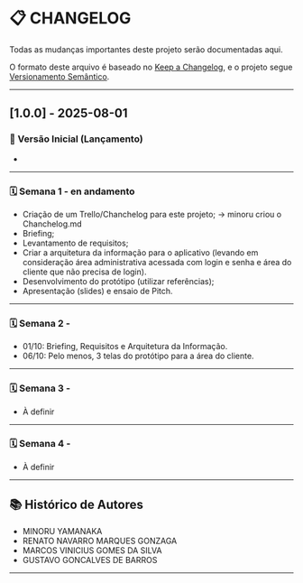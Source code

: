 # 📋 CHANGELOG

Todas as mudanças importantes deste projeto serão documentadas aqui.

O formato deste arquivo é baseado no [Keep a Changelog](https://keepachangelog.com/pt-BR/1.0.0/), e o projeto segue [Versionamento Semântico](https://semver.org/lang/pt-BR/).

---

## [1.0.0] - 2025-08-01

### 🚀 Versão Inicial (Lançamento)
-

---
### 🗓️ Semana 1 - en andamento 
- Criação de um Trello/Chanchelog para este projeto; -> minoru criou o Chanchelog.md 
- Briefing;
- Levantamento de requisitos;
- Criar a arquitetura da informação para o aplicativo (levando em consideração área administrativa acessada com login e senha e área do cliente que não precisa de login).
- Desenvolvimento do protótipo (utilizar referências);
- Apresentação (slides) e ensaio de Pitch.

---

### 🗓️ Semana 2 - 
- 01/10: Briefing, Requisitos e Arquitetura da Informação.
- 06/10: Pelo menos, 3 telas do protótipo para a área do cliente.

---

### 🗓️ Semana 3 - 
- À definir 
---

### 🗓️ Semana 4 -
- À definir 

---

## 📚 Histórico de Autores

- MINORU YAMANAKA 
- RENATO NAVARRO MARQUES GONZAGA
- MARCOS VINICIUS GOMES DA SILVA
- GUSTAVO GONCALVES DE BARROS

---
